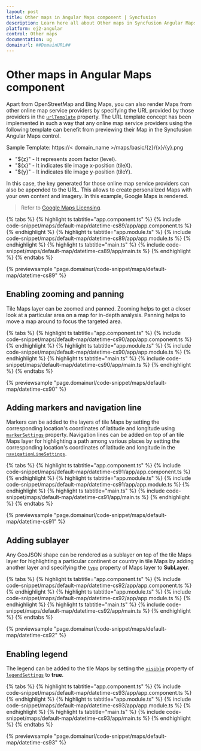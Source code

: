 ```yaml
---
layout: post
title: Other maps in Angular Maps component | Syncfusion
description: Learn here all about Other maps in Syncfusion Angular Maps component of Syncfusion Essential JS 2 and more.
platform: ej2-angular
control: Other maps 
documentation: ug
domainurl: ##DomainURL##
---
```


# Other maps in Angular Maps component

Apart from OpenStreetMap and Bing Maps, you can also render Maps from other online map service providers by specifying the URL provided by those providers in the [`urlTemplate`](https://ej2.syncfusion.com/angular/documentation/api/maps/layerSettingsModel/#urltemplate) property. The URL template concept has been implemented in such a way that any online map service providers using the following template can benefit from previewing their Map in the Syncfusion Angular Maps control.

<!-- markdownlint-disable MD034 -->

Sample Template: https://< domain_name >/maps/basic/{z}/{x}/{y}.png

* "${z}" - It represents zoom factor (level).
* "${x}" - It indicates tile image x-position (tileX).
* "${y}" - It indicates tile image y-position (tileY).

In this case, the key generated for those online map service providers can also be appended to the URL. This allows to create personalized Maps with your own content and imagery. In this example, Google Maps is rendered.

>Refer to [Google Maps Licensing](https://developers.google.com/maps/terms#10-license-restrictions).

{% tabs %}
{% highlight ts tabtitle="app.component.ts" %}
{% include code-snippet/maps/default-map/datetime-cs89/app/app.component.ts %}
{% endhighlight %}
{% highlight ts tabtitle="app.module.ts" %}
{% include code-snippet/maps/default-map/datetime-cs89/app/app.module.ts %}
{% endhighlight %}
{% highlight ts tabtitle="main.ts" %}
{% include code-snippet/maps/default-map/datetime-cs89/app/main.ts %}
{% endhighlight %}
{% endtabs %}
  
{% previewsample "page.domainurl/code-snippet/maps/default-map/datetime-cs89" %}

## Enabling zooming and panning

Tile Maps layer can be zoomed and panned. Zooming helps to get a closer look at a particular area on a map for in-depth analysis. Panning helps to move a map around to focus the targeted area.

{% tabs %}
{% highlight ts tabtitle="app.component.ts" %}
{% include code-snippet/maps/default-map/datetime-cs90/app/app.component.ts %}
{% endhighlight %}
{% highlight ts tabtitle="app.module.ts" %}
{% include code-snippet/maps/default-map/datetime-cs90/app/app.module.ts %}
{% endhighlight %}
{% highlight ts tabtitle="main.ts" %}
{% include code-snippet/maps/default-map/datetime-cs90/app/main.ts %}
{% endhighlight %}
{% endtabs %}
  
{% previewsample "page.domainurl/code-snippet/maps/default-map/datetime-cs90" %}

## Adding markers and navigation line

Markers can be added to the layers of tile Maps by setting the corresponding location's coordinates of latitude and longitude using [`markerSettings`](https://ej2.syncfusion.com/angular/documentation/api/maps/layerSettingsModel/#markersettings) property. Navigation lines can be added on top of an tile Maps layer for highlighting a path among various places by setting the corresponding location's coordinates of latitude and longitude in the [`navigationLineSettings`](https://ej2.syncfusion.com/angular/documentation/api/maps/layerSettingsModel/#navigationlinesettings).

{% tabs %}
{% highlight ts tabtitle="app.component.ts" %}
{% include code-snippet/maps/default-map/datetime-cs91/app/app.component.ts %}
{% endhighlight %}
{% highlight ts tabtitle="app.module.ts" %}
{% include code-snippet/maps/default-map/datetime-cs91/app/app.module.ts %}
{% endhighlight %}
{% highlight ts tabtitle="main.ts" %}
{% include code-snippet/maps/default-map/datetime-cs91/app/main.ts %}
{% endhighlight %}
{% endtabs %}
  
{% previewsample "page.domainurl/code-snippet/maps/default-map/datetime-cs91" %}

## Adding sublayer

Any GeoJSON shape can be rendered as a sublayer on top of the tile Maps layer for highlighting a particular continent or country in tile Maps by adding another layer and specifying the [`type`](https://ej2.syncfusion.com/angular/documentation/api/maps/layerSettingsModel/#type) property of Maps layer to **SubLayer**.

{% tabs %}
{% highlight ts tabtitle="app.component.ts" %}
{% include code-snippet/maps/default-map/datetime-cs92/app/app.component.ts %}
{% endhighlight %}
{% highlight ts tabtitle="app.module.ts" %}
{% include code-snippet/maps/default-map/datetime-cs92/app/app.module.ts %}
{% endhighlight %}
{% highlight ts tabtitle="main.ts" %}
{% include code-snippet/maps/default-map/datetime-cs92/app/main.ts %}
{% endhighlight %}
{% endtabs %}
  
{% previewsample "page.domainurl/code-snippet/maps/default-map/datetime-cs92" %}

## Enabling legend

The legend can be added to the tile Maps by setting the [`visible`](https://ej2.syncfusion.com/angular/documentation/api/maps/legendSettingsModel/#visible) property of [`legendSettings`](https://ej2.syncfusion.com/angular/documentation/api/maps/legendSettingsModel) to **true**.

{% tabs %}
{% highlight ts tabtitle="app.component.ts" %}
{% include code-snippet/maps/default-map/datetime-cs93/app/app.component.ts %}
{% endhighlight %}
{% highlight ts tabtitle="app.module.ts" %}
{% include code-snippet/maps/default-map/datetime-cs93/app/app.module.ts %}
{% endhighlight %}
{% highlight ts tabtitle="main.ts" %}
{% include code-snippet/maps/default-map/datetime-cs93/app/main.ts %}
{% endhighlight %}
{% endtabs %}
  
{% previewsample "page.domainurl/code-snippet/maps/default-map/datetime-cs93" %}